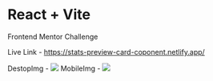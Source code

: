 # React + Vite

Frontend Mentor Challenge

Live Link - https://stats-preview-card-coponent.netlify.app/

DestopImg - <img src='/Desktop.png'>
MobileImg - <img src='/image.png'>
